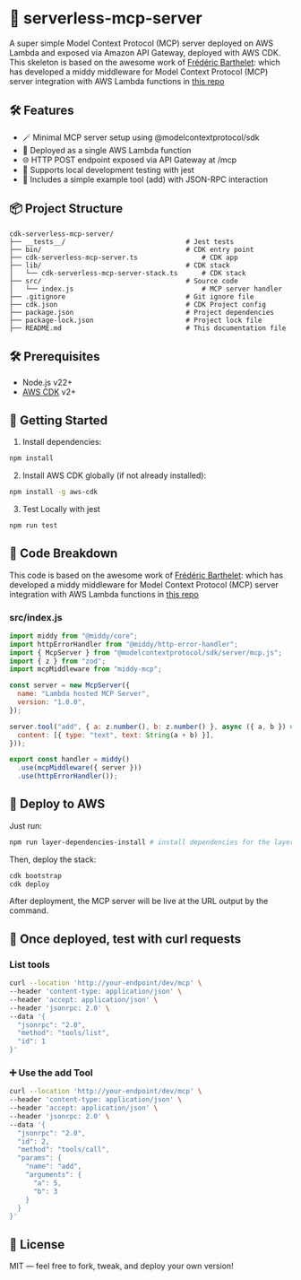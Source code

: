 # 🧠 serverless-mcp-server
A super simple Model Context Protocol (MCP) server deployed on AWS Lambda and exposed via Amazon API Gateway, deployed with AWS CDK.
This skeleton is based on the awesome work of [Frédéric Barthelet](https://github.com/fredericbarthelet): which has developed a middy middleware for Model Context Protocol (MCP) server integration with AWS Lambda functions in [this repo](https://github.com/fredericbarthelet/middy-mcp)

## 🛠 Features
- 🪄 Minimal MCP server setup using @modelcontextprotocol/sdk
- 🚀 Deployed as a single AWS Lambda function
- 🌐 HTTP POST endpoint exposed via API Gateway at /mcp
- 🔄 Supports local development testing with jest
- 🧪 Includes a simple example tool (add) with JSON-RPC interaction

## 📦 Project Structure
```
cdk-serverless-mcp-server/
├── __tests__/                              # Jest tests
├── bin/                                    # CDK entry point
├── cdk-serverless-mcp-server.ts                # CDK app
├── lib/                                    # CDK stack
│   └── cdk-serverless-mcp-server-stack.ts      # CDK stack
├── src/                                    # Source code
│   └── index.js                                # MCP server handler
├── .gitignore                              # Git ignore file
├── cdk.json                                # CDK Project config
├── package.json                            # Project dependencies
├── package-lock.json                       # Project lock file
├── README.md                               # This documentation file
```

## 🛠 Prerequisites
- Node.js v22+
- [AWS CDK](https://docs.aws.amazon.com/cdk/latest/guide/work-with-cdk-typescript.html) v2+

## 🚀 Getting Started

1. Install dependencies:
```bash
npm install
```

2. Install AWS CDK globally (if not already installed):
```bash
npm install -g aws-cdk
```

3. Test Locally with jest
```bash
npm run test
```

## 🧬 Code Breakdown
This code is based on the awesome work of [Frédéric Barthelet](https://github.com/fredericbarthelet): which has developed a middy middleware for Model Context Protocol (MCP) server integration with AWS Lambda functions in [this repo](https://github.com/fredericbarthelet/middy-mcp)

### src/index.js
```javascript
import middy from "@middy/core";
import httpErrorHandler from "@middy/http-error-handler";
import { McpServer } from "@modelcontextprotocol/sdk/server/mcp.js";
import { z } from "zod";
import mcpMiddleware from "middy-mcp";

const server = new McpServer({
  name: "Lambda hosted MCP Server",
  version: "1.0.0",
});

server.tool("add", { a: z.number(), b: z.number() }, async ({ a, b }) => ({
  content: [{ type: "text", text: String(a + b) }],
}));

export const handler = middy()
  .use(mcpMiddleware({ server }))
  .use(httpErrorHandler());
```

## 📡 Deploy to AWS

Just run:

```bash
npm run layer-dependencies-install # install dependencies for the layer
```

Then, deploy the stack:
```bash
cdk bootstrap
cdk deploy
```
After deployment, the MCP server will be live at the URL output by the command.

## 🧪 Once deployed, test with curl requests

### List tools
```bash
curl --location 'http://your-endpoint/dev/mcp' \
--header 'content-type: application/json' \
--header 'accept: application/json' \
--header 'jsonrpc: 2.0' \
--data '{
  "jsonrpc": "2.0",
  "method": "tools/list",
  "id": 1
}'
```

### ➕ Use the add Tool
```bash
curl --location 'http://your-endpoint/dev/mcp' \
--header 'content-type: application/json' \
--header 'accept: application/json' \
--header 'jsonrpc: 2.0' \
--data '{
  "jsonrpc": "2.0",
  "id": 2,
  "method": "tools/call",
  "params": {
    "name": "add",
    "arguments": {
      "a": 5,
      "b": 3
    }
  }
}'
```

## 📘 License
MIT — feel free to fork, tweak, and deploy your own version!

